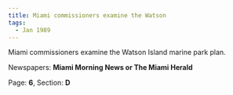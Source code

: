 ```yaml
---  
title: Miami commissioners examine the Watson  
tags:  
  - Jan 1989  
---  
```

  
Miami commissioners examine the Watson Island marine park plan.  
  
Newspapers: **Miami Morning News or The Miami Herald**  
  
Page: **6**, Section: **D** 
